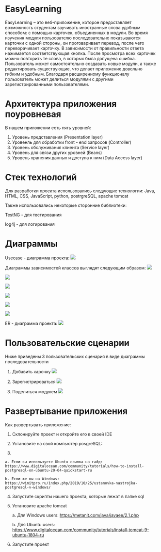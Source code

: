 # EasyLearning
EasyLearning – это веб-приложение, которое предоставляет возможность студентам заучивать иностранные слова удобным способом: с помощью карточек, объединенных в модули.
Во время изучения модуля пользователю последовательно показываются карточки с одной стороны, он проговаривает перевод, после чего переворачивает карточку. В зависимости
от правильности ответа нажимается соответствующая кнопка. После просмотра всех карточек можно повторить те слова, в которых была допущена ошибка. Пользователь может 
самостоятельно создавать новые модули, а также редактировать существующие, что делает приложение довольно гибким и удобным. Благодаря расширенному функционалу пользователь 
может делиться модулями с другими зарегистрированными пользователями.

# Архитектура приложения поуровневая

В нашем приложении есть пять уровней:
1. Уровень представления (Presentation layer)
2. Уровенль для обработки front - end запросов (Controller)
3. Уровень обслуживания клиента (Service layer)
4. Уровень для связи других уровней (Beans)
5. Уровень хранения данных и доступа к ним (Data Access layer)

# Стек технологий

Для разработки проекта использовались следующие технологии:
Java, HTML, CSS, JavaScript, python, postrgreSQL, apache tomcat

Также использовались некоторые сторонние библиотеки:

TestNG - для тестирования

log4j - для логирования

# Диаграммы

Usecase - диаграмма проекта:
![](/docs/img/usecase.png)

Диаграммы зависимостей классов выглядят следующим образом:
![](/docs/img/actions_diagram.png)

![](/docs/img/beans_diagram.png)

![](/docs/img/dao_diagram.png)

![](/docs/img/exceptions_diagram.png)

![](/docs/img/service_diagram.png)

![](/docs/img/validators_diagram.png)


ER - диаграмма проекта:
![](/docs/img/er_diagram.jpg)

# Пользовательские сценарии

Ниже приведены 3 пользовательских сценария в виде диаграммы последовательности

1. Добавить карочку
![](/docs/img/add_card_scenario.png)

2. Зарегистрироваться
![](/docs/img/registration_scenario.png)

3. Поделиться модулем
![](/docs/img/share_module_scenario.png)

# Развертывание приложения

Как развертывать приложение:
1. Склонируйте проект и откройте его в своей IDE
2. Установите на свой компьютер posgreSQL:
    
3. 

    a. Если вы используете Ubuntu ссылка на гайд: https://www.digitalocean.com/community/tutorials/how-to-install-postgresql-on-ubuntu-20-04-quickstart-ru
    
    b. Если же вы на Windows: https://winitpro.ru/index.php/2019/10/25/ustanovka-nastrojka-postgresql-v-windows/
4. Запустите скрипты нашего проекта, которые лежат в папке sql
5. Установите apache tomcat
    
    a. Для Windows users: https://metanit.com/java/javaee/2.1.php

    b. Для Ubuntu users: https://www.digitalocean.com/community/tutorials/install-tomcat-9-ubuntu-1804-ru

6. Запустите проект




